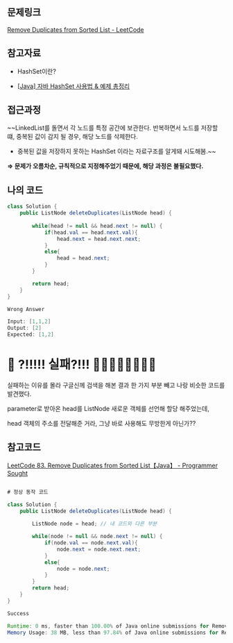 ## 문제링크

[Remove Duplicates from Sorted List - LeetCode](https://leetcode.com/problems/remove-duplicates-from-sorted-list/)

## 참고자료

- HashSet이란?

- [[Java] 자바 HashSet 사용법 & 예제 총정리](https://coding-factory.tistory.com/554)

## 접근과정

~~LinkedList를 돌면서 각 노드를 특정 공간에 보관한다.
반복하면서 노드를 저장할 떄, 중복된 값이 감지 될 경우, 
해당 노드를 삭제한다.

* 중복된 값을 저장하지 못하는 HashSet 이라는 자료구조를 알게돼 시도해봄.~~

**⇒ 문제가 오름차순, 규칙적으로 지정해주었기 때문에, 해당 과정은 불필요했다.**

## 나의 코드

```java
class Solution {
    public ListNode deleteDuplicates(ListNode head) {
      
        while(head != null && head.next != null) {
            if(head.val == head.next.val){
                head.next = head.next.next;
            }
            else{
                head = head.next;
            }
        }

        return head;
    }
}
```

```java
Wrong Answer

Input: [1,1,2]
Output: [2]
Expected: [1,2]
```

# 💩 ?!!!!! 실패?!!! 💩💩💩💩💩💩💩💩

  실패하는 이유를 몰라 구글신께 검색을 해본 결과 한 가지 부분 빼고 나랑 비슷한 코드를 발견했다. 

parameter로 받아온 head를 ListNode 새로운 객체를 선언해 할당 해주었는데, 

head 객체의 주소를 전달해준 거라, 그냥 바로 사용해도 무방한게 아닌가??

## 참고코드

[LeetCode 83. Remove Duplicates from Sorted List【Java】 - Programmer Sought](https://programmersought.com/article/52684661418/)

```java

# 정상 동작 코드

class Solution {
    public ListNode deleteDuplicates(ListNode head) {
        
        ListNode node = head; // 내 코드와 다른 부분

        while(node != null && node.next != null) {
            if(node.val == node.next.val){
                node.next = node.next.next;
            }
            else{
                node = node.next;
            }
        }
        return head;
    }
}
```

```java
Success

Runtime: 0 ms, faster than 100.00% of Java online submissions for Remove Duplicates from Sorted List.
Memory Usage: 38 MB, less than 97.84% of Java online submissions for Remove Duplicates from Sorted List.
```